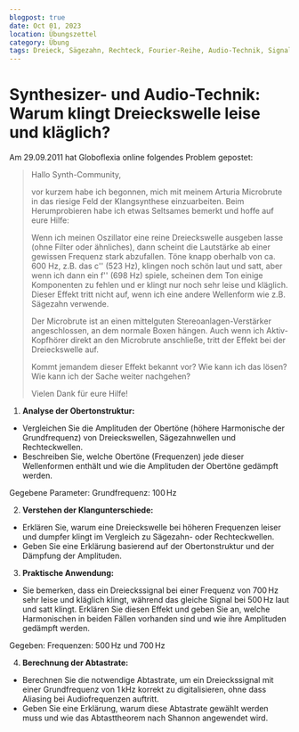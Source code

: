 ```yaml
---
blogpost: true
date: Oct 01, 2023
location: Übungszettel
category: Übung
tags: Dreieck, Sägezahn, Rechteck, Fourier-Reihe, Audio-Technik, Signal, Aliasing, Abtastung
---
```


# Synthesizer- und Audio-Technik: Warum klingt Dreieckswelle leise und kläglich?

Am 29.09.2011 hat Globoflexia online folgendes Problem gepostet:

> Hallo Synth-Community,
> 
> vor kurzem habe ich begonnen, mich mit meinem Arturia Microbrute in das riesige Feld der Klangsynthese einzuarbeiten. Beim Herumprobieren habe ich etwas Seltsames bemerkt und hoffe auf eure Hilfe:
> 
> Wenn ich meinen Oszillator eine reine Dreieckswelle ausgeben lasse (ohne Filter oder ähnliches), dann scheint die Lautstärke ab einer gewissen Frequenz stark abzufallen. Töne knapp oberhalb von ca. 600 Hz, z.B. das c'' (523 Hz), klingen noch schön laut und satt, aber wenn ich dann ein f'' (698 Hz) spiele, scheinen dem Ton einige Komponenten zu fehlen und er klingt nur noch sehr leise und kläglich. Dieser Effekt tritt nicht auf, wenn ich eine andere Wellenform wie z.B. Sägezahn verwende.
> 
> Der Microbrute ist an einen mittelguten Stereoanlagen-Verstärker angeschlossen, an dem normale Boxen hängen. Auch wenn ich Aktiv-Kopfhörer direkt an den Microbrute anschließe, tritt der Effekt bei der Dreieckswelle auf.
> 
> Kommt jemandem dieser Effekt bekannt vor? Wie kann ich das lösen? Wie kann ich der Sache weiter nachgehen?
> 
> Vielen Dank für eure Hilfe!

1. **Analyse der Obertonstruktur:**

* Vergleichen Sie die Amplituden der Obertöne (höhere Harmonische der Grundfrequenz) von Dreieckswellen, Sägezahnwellen und Rechteckwellen. 
* Beschreiben Sie, welche Obertöne (Frequenzen) jede dieser Wellenformen enthält und wie die Amplituden der Obertöne gedämpft werden.

Gegebene Parameter: Grundfrequenz: $100\,\mathrm{Hz}$

2. **Verstehen der Klangunterschiede:**

  * Erklären Sie, warum eine Dreieckswelle bei höheren Frequenzen leiser und dumpfer klingt im Vergleich zu Sägezahn- oder Rechteckwellen.
  * Geben Sie eine Erklärung basierend auf der Obertonstruktur und der Dämpfung der Amplituden.

3. **Praktische Anwendung:**

  * Sie bemerken, dass ein Dreieckssignal bei einer Frequenz von $700\,\mathrm{Hz}$ sehr leise und kläglich klingt, während das gleiche Signal bei $500\,\mathrm{Hz}$ laut und satt klingt. Erklären Sie diesen Effekt und geben Sie an, welche Harmonischen in beiden Fällen vorhanden sind und wie ihre Amplituden gedämpft werden.

Gegeben: Frequenzen: $500\,\mathrm{Hz}$ und $700\,\mathrm{Hz}$


4. **Berechnung der Abtastrate:**

  * Berechnen Sie die notwendige Abtastrate, um ein Dreieckssignal mit einer Grundfrequenz von $1\,\mathrm{kHz}$ korrekt zu digitalisieren, ohne dass Aliasing bei Audiofrequenzen auftritt.
  * Geben Sie eine Erklärung, warum diese Abtastrate gewählt werden muss und wie das Abtasttheorem nach Shannon angewendet wird.

